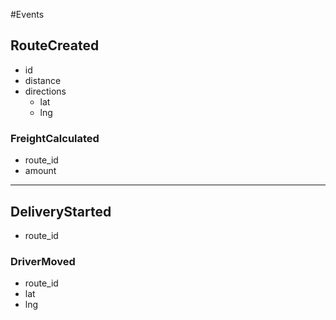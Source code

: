 #Events

## RouteCreated
- id
- distance
- directions
  - lat
  - lng

### FreightCalculated
- route_id
- amount

---

## DeliveryStarted
- route_id

### DriverMoved
- route_id
- lat
- lng